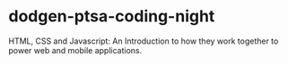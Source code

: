 # dodgen-ptsa-coding-night
HTML, CSS and Javascript: An Introduction to how they work together to power web and mobile applications.
